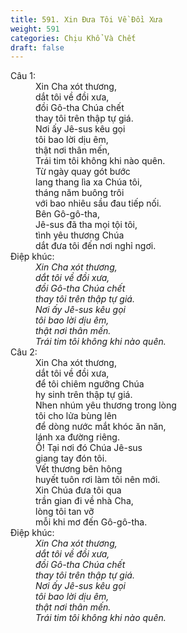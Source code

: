 ```yaml
---
title: 591. Xin Đưa Tôi Về Đồi Xưa
weight: 591
categories: Chịu Khổ Và Chết
draft: false
---
```

<dl><dt>Câu 1:</dt><dd data-verse="1">Xin Cha xót thương, <br/>dắt tôi về đồi xưa, <br/>đồi Gô-tha Chúa chết <br/>thay tôi trên thập tự giá. <br/>Nơi ấy Jê-sus kêu gọi <br/>tôi bao lời dịu êm, <br/>thật nơi thân mến, <br/>Trái tim tôi không khi nào quên. <br/>Từ ngày quay gót bước <br/>lang thang lìa xa Chúa tôi, <br/>tháng năm buông trôi <br/>với bao nhiêu sầu đau tiếp nối. <br/>Bên Gô-gô-tha, <br/>Jê-sus đã tha mọi tội tôi, <br/>tình yêu thương Chúa <br/>dắt đưa tôi đến nơi nghỉ ngơi. </dd><dt>Điệp khúc:</dt><dd data-chorus="1"><em>Xin Cha xót thương, <br/>dắt tôi về đồi xưa, <br/>đồi Gô-tha Chúa chết <br/>thay tôi trên thập tự giá. <br/>Nơi ấy Jê-sus kêu gọi <br/>tôi bao lời dịu êm, <br/>thật nơi thân mến. <br/>Trái tim tôi không khi nào quên. </em></dd><dt>Câu 2:</dt><dd data-verse="2">Xin Cha xót thương, <br/>dắt tôi về đồi xưa, <br/>để tôi chiêm ngưỡng Chúa <br/>hy sinh trên thập tự giá. <br/>Nhen nhúm yêu thương trong lòng <br/>tôi cho lửa bùng lên <br/>để dòng nước mắt khóc ăn năn, <br/>lánh xa đường riêng. <br/>Ồ! Tại nơi đó Chúa Jê-sus <br/>giang tay đón tôi. <br/>Vết thương bên hông <br/>huyết tuôn rơi làm tôi nên mới. <br/>Xin Chúa đưa tôi qua <br/>trần gian đi về nhà Cha, <br/>lòng tôi tan vỡ <br/>mỗi khi mơ đến Gô-gô-tha. </dd><dt>Điệp khúc:</dt><dd data-chorus="1"><em>Xin Cha xót thương, <br/>dắt tôi về đồi xưa, <br/>đồi Gô-tha Chúa chết <br/>thay tôi trên thập tự giá. <br/>Nơi ấy Jê-sus kêu gọi <br/>tôi bao lời dịu êm, <br/>thật nơi thân mến. <br/>Trái tim tôi không khi nào quên. </em></dd></dl>